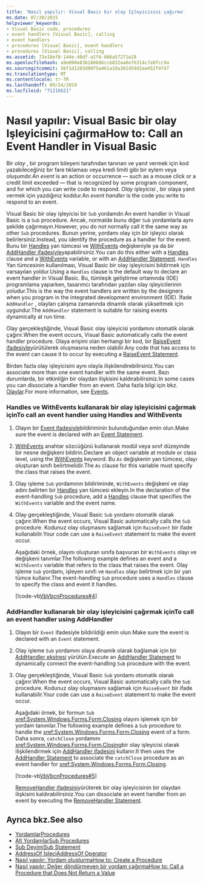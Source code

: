 ```yaml
---
title: 'Nasıl yapılır: Visual Basic bir olay Işleyicisini çağırma'
ms.date: 07/20/2015
helpviewer_keywords:
- Visual Basic code, procedures
- event handlers [Visual Basic], calling
- event handlers
- procedures [Visual Basic], event handlers
- procedures [Visual Basic], calling
ms.assetid: 72e18ef8-144e-40df-a1f4-066a57271e28
ms.openlocfilehash: a9e090e83b180686ccb832aa6efb314c7e0fcc9a
ms.sourcegitcommit: 56f1d1203d0075a461a10a301459d3aa452f4f47
ms.translationtype: MT
ms.contentlocale: tr-TR
ms.lasthandoff: 09/24/2019
ms.locfileid: "71216621"
---
```

# <a name="how-to-call-an-event-handler-in-visual-basic"></a><span data-ttu-id="98158-102">Nasıl yapılır: Visual Basic bir olay Işleyicisini çağırma</span><span class="sxs-lookup"><span data-stu-id="98158-102">How to: Call an Event Handler in Visual Basic</span></span>

<span data-ttu-id="98158-103">Bir *olay* , bir program bileşeni tarafından tanınan ve yanıt vermek için kod yazabileceğiniz bir fare tıklaması veya kredi limiti gibi bir eylem veya oluşumdır.</span><span class="sxs-lookup"><span data-stu-id="98158-103">An *event* is an action or occurrence — such as a mouse click or a credit limit exceeded — that is recognized by some program component, and for which you can write code to respond.</span></span> <span data-ttu-id="98158-104">*Olay işleyicisi* , bir olaya yanıt vermek için yazdığınız koddur.</span><span class="sxs-lookup"><span data-stu-id="98158-104">An *event handler* is the code you write to respond to an event.</span></span>

 <span data-ttu-id="98158-105">Visual Basic bir olay işleyicisi bir `Sub` yordamdır.</span><span class="sxs-lookup"><span data-stu-id="98158-105">An event handler in Visual Basic is a `Sub` procedure.</span></span> <span data-ttu-id="98158-106">Ancak, normalde bunu diğer `Sub` yordamlarla aynı şekilde çağırmayın.</span><span class="sxs-lookup"><span data-stu-id="98158-106">However, you do not normally call it the same way as other `Sub` procedures.</span></span> <span data-ttu-id="98158-107">Bunun yerine, yordamı olay için bir işleyici olarak belirlersiniz.</span><span class="sxs-lookup"><span data-stu-id="98158-107">Instead, you identify the procedure as a handler for the event.</span></span> <span data-ttu-id="98158-108">Bunu bir [Handles](../../../language-reference/statements/handles-clause.md) yan tümcesi ve [WithEvents](../../../language-reference/modifiers/withevents.md) değişkeniyle ya da bir [AddHandler ifadesiyle](../../../language-reference/statements/addhandler-statement.md)yapabilirsiniz.</span><span class="sxs-lookup"><span data-stu-id="98158-108">You can do this either with a [Handles](../../../language-reference/statements/handles-clause.md) clause and a [WithEvents](../../../language-reference/modifiers/withevents.md) variable, or with an [AddHandler Statement](../../../language-reference/statements/addhandler-statement.md).</span></span> <span data-ttu-id="98158-109">`Handles` Yan tümcesinin kullanılması, Visual Basic bir olay işleyicisini bildirmek için varsayılan yoldur.</span><span class="sxs-lookup"><span data-stu-id="98158-109">Using a `Handles` clause is the default way to declare an event handler in Visual Basic.</span></span> <span data-ttu-id="98158-110">Bu, tümleşik geliştirme ortamında (IDE) programlama yaparken, tasarımcı tarafından yazılan olay işleyicilerinin yoludur.</span><span class="sxs-lookup"><span data-stu-id="98158-110">This is the way the event handlers are written by the designers when you program in the integrated development environment (IDE).</span></span> <span data-ttu-id="98158-111">İfade `AddHandler` , olayları çalışma zamanında dinamik olarak yükseltmek için uygundur.</span><span class="sxs-lookup"><span data-stu-id="98158-111">The `AddHandler` statement is suitable for raising events dynamically at run time.</span></span>

 <span data-ttu-id="98158-112">Olay gerçekleştiğinde, Visual Basic olay işleyicisi yordamını otomatik olarak çağırır.</span><span class="sxs-lookup"><span data-stu-id="98158-112">When the event occurs, Visual Basic automatically calls the event handler procedure.</span></span> <span data-ttu-id="98158-113">Olaya erişimi olan herhangi bir kod, bir [RaiseEvent ifadesiyle](../../../language-reference/statements/raiseevent-statement.md)yürütülerek oluşmasına neden olabilir.</span><span class="sxs-lookup"><span data-stu-id="98158-113">Any code that has access to the event can cause it to occur by executing a [RaiseEvent Statement](../../../language-reference/statements/raiseevent-statement.md).</span></span>

 <span data-ttu-id="98158-114">Birden fazla olay işleyicisini aynı olayla ilişkilendirebilirsiniz.</span><span class="sxs-lookup"><span data-stu-id="98158-114">You can associate more than one event handler with the same event.</span></span> <span data-ttu-id="98158-115">Bazı durumlarda, bir etkinliğin bir olaydan ilişkisini kaldırabilirsiniz.</span><span class="sxs-lookup"><span data-stu-id="98158-115">In some cases you can dissociate a handler from an event.</span></span> <span data-ttu-id="98158-116">Daha fazla bilgi için bkz. [Olaylar](../events/index.md).</span><span class="sxs-lookup"><span data-stu-id="98158-116">For more information, see [Events](../events/index.md).</span></span>

### <a name="to-call-an-event-handler-using-handles-and-withevents"></a><span data-ttu-id="98158-117">Handles ve WithEvents kullanarak bir olay işleyicisini çağırmak için</span><span class="sxs-lookup"><span data-stu-id="98158-117">To call an event handler using Handles and WithEvents</span></span>

1. <span data-ttu-id="98158-118">Olayın bir [Event ifadesiyle](../../../language-reference/statements/event-statement.md)bildiriminin bulunduğundan emin olun.</span><span class="sxs-lookup"><span data-stu-id="98158-118">Make sure the event is declared with an [Event Statement](../../../language-reference/statements/event-statement.md).</span></span>

2. <span data-ttu-id="98158-119">[WithEvents](../../../language-reference/modifiers/withevents.md) anahtar sözcüğünü kullanarak modül veya sınıf düzeyinde bir nesne değişkeni bildirin.</span><span class="sxs-lookup"><span data-stu-id="98158-119">Declare an object variable at module or class level, using the [WithEvents](../../../language-reference/modifiers/withevents.md) keyword.</span></span> <span data-ttu-id="98158-120">Bu `As` değişkenin yan tümcesi, olayı oluşturan sınıfı belirtmelidir.</span><span class="sxs-lookup"><span data-stu-id="98158-120">The `As` clause for this variable must specify the class that raises the event.</span></span>

3. <span data-ttu-id="98158-121">Olay işleme `Sub` yordamının bildiriminde, `WithEvents` değişkeni ve olay adını belirten bir [Handles](../../../language-reference/statements/handles-clause.md) yan tümcesi ekleyin.</span><span class="sxs-lookup"><span data-stu-id="98158-121">In the declaration of the event-handling `Sub` procedure, add a [Handles](../../../language-reference/statements/handles-clause.md) clause that specifies the `WithEvents` variable and the event name.</span></span>

4. <span data-ttu-id="98158-122">Olay gerçekleştiğinde, Visual Basic `Sub` yordamı otomatik olarak çağırır.</span><span class="sxs-lookup"><span data-stu-id="98158-122">When the event occurs, Visual Basic automatically calls the `Sub` procedure.</span></span> <span data-ttu-id="98158-123">Kodunuz olay oluşmasını sağlamak için `RaiseEvent` bir ifade kullanabilir.</span><span class="sxs-lookup"><span data-stu-id="98158-123">Your code can use a `RaiseEvent` statement to make the event occur.</span></span>

     <span data-ttu-id="98158-124">Aşağıdaki örnek, olayını oluşturan sınıfa başvuran bir `WithEvents` olayı ve değişkeni tanımlar.</span><span class="sxs-lookup"><span data-stu-id="98158-124">The following example defines an event and a `WithEvents` variable that refers to the class that raises the event.</span></span> <span data-ttu-id="98158-125">Olay işleme `Sub` yordamı, işleyen sınıfı ve `Handles` olayı belirtmek için bir yan tümce kullanır.</span><span class="sxs-lookup"><span data-stu-id="98158-125">The event-handling `Sub` procedure uses a `Handles` clause to specify the class and event it handles.</span></span>

     [!code-vb[VbVbcnProcedures#4](~/samples/snippets/visualbasic/VS_Snippets_VBCSharp/VbVbcnProcedures/VB/Class1.vb#4)]

### <a name="to-call-an-event-handler-using-addhandler"></a><span data-ttu-id="98158-126">AddHandler kullanarak bir olay işleyicisini çağırmak için</span><span class="sxs-lookup"><span data-stu-id="98158-126">To call an event handler using AddHandler</span></span>

1. <span data-ttu-id="98158-127">Olayın bir `Event` ifadesiyle bildirildiği emin olun.</span><span class="sxs-lookup"><span data-stu-id="98158-127">Make sure the event is declared with an `Event` statement.</span></span>

2. <span data-ttu-id="98158-128">Olay işleme `Sub` yordamını olaya dinamik olarak bağlamak için bir [AddHandler ekstresi](../../../language-reference/statements/addhandler-statement.md) yürütün.</span><span class="sxs-lookup"><span data-stu-id="98158-128">Execute an [AddHandler Statement](../../../language-reference/statements/addhandler-statement.md) to dynamically connect the event-handling `Sub` procedure with the event.</span></span>

3. <span data-ttu-id="98158-129">Olay gerçekleştiğinde, Visual Basic `Sub` yordamı otomatik olarak çağırır.</span><span class="sxs-lookup"><span data-stu-id="98158-129">When the event occurs, Visual Basic automatically calls the `Sub` procedure.</span></span> <span data-ttu-id="98158-130">Kodunuz olay oluşmasını sağlamak için `RaiseEvent` bir ifade kullanabilir.</span><span class="sxs-lookup"><span data-stu-id="98158-130">Your code can use a `RaiseEvent` statement to make the event occur.</span></span>

     <span data-ttu-id="98158-131">Aşağıdaki örnek, bir formun `Sub` <xref:System.Windows.Forms.Form.Closing> olayını işlemek için bir yordam tanımlar.</span><span class="sxs-lookup"><span data-stu-id="98158-131">The following example defines a `Sub` procedure to handle the <xref:System.Windows.Forms.Form.Closing> event of a form.</span></span> <span data-ttu-id="98158-132">Daha sonra, `catchClose` yordamını <xref:System.Windows.Forms.Form.Closing>bir olay işleyicisi olarak ilişkilendirmek için [AddHandler ifadesini](../../../language-reference/statements/addhandler-statement.md) kullanır.</span><span class="sxs-lookup"><span data-stu-id="98158-132">It then uses the [AddHandler Statement](../../../language-reference/statements/addhandler-statement.md) to associate the `catchClose` procedure as an event handler for <xref:System.Windows.Forms.Form.Closing>.</span></span>

     [!code-vb[VbVbcnProcedures#5](~/samples/snippets/visualbasic/VS_Snippets_VBCSharp/VbVbcnProcedures/VB/Class1.vb#5)]

     <span data-ttu-id="98158-133">[RemoveHandler ifadesini](../../../language-reference/statements/removehandler-statement.md)yürüterek bir olay işleyicisinin bir olaydan ilişkisini kaldırabilirsiniz.</span><span class="sxs-lookup"><span data-stu-id="98158-133">You can dissociate an event handler from an event by executing the [RemoveHandler Statement](../../../language-reference/statements/removehandler-statement.md).</span></span>

## <a name="see-also"></a><span data-ttu-id="98158-134">Ayrıca bkz.</span><span class="sxs-lookup"><span data-stu-id="98158-134">See also</span></span>

- [<span data-ttu-id="98158-135">Yordamlar</span><span class="sxs-lookup"><span data-stu-id="98158-135">Procedures</span></span>](index.md)
- [<span data-ttu-id="98158-136">Alt Yordamlar</span><span class="sxs-lookup"><span data-stu-id="98158-136">Sub Procedures</span></span>](sub-procedures.md)
- [<span data-ttu-id="98158-137">Sub Deyimi</span><span class="sxs-lookup"><span data-stu-id="98158-137">Sub Statement</span></span>](../../../language-reference/statements/sub-statement.md)
- [<span data-ttu-id="98158-138">AddressOf İşleci</span><span class="sxs-lookup"><span data-stu-id="98158-138">AddressOf Operator</span></span>](../../../language-reference/operators/addressof-operator.md)
- [<span data-ttu-id="98158-139">Nasıl yapılır: Yordam oluşturma</span><span class="sxs-lookup"><span data-stu-id="98158-139">How to: Create a Procedure</span></span>](how-to-create-a-procedure.md)
- [<span data-ttu-id="98158-140">Nasıl yapılır: Değer döndürmeyen bir yordam çağırma</span><span class="sxs-lookup"><span data-stu-id="98158-140">How to: Call a Procedure that Does Not Return a Value</span></span>](how-to-call-a-procedure-that-does-not-return-a-value.md)
